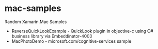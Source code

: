 # mac-samples

Random Xamarin.Mac Samples

- ReverseQuickLookExample - QuickLook plugin in objective-c using C# business library via Embeddinator-4000
- MacPhotoDemo - microsoft.com/cognitive-services sample